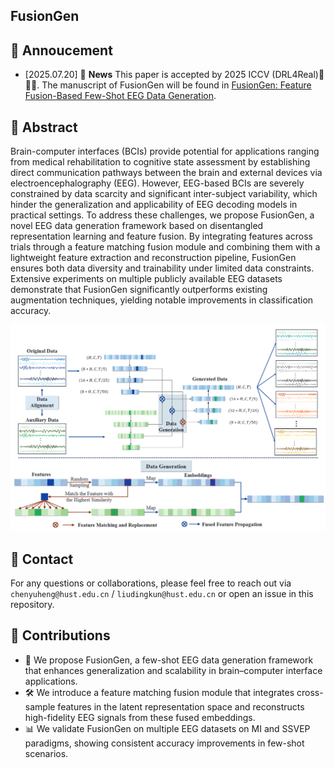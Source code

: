 ## FusionGen

## :speech_balloon: Annoucement
- [2025.07.20] 🚩 **News**  This paper is accepted by 2025 ICCV (DRL4Real)🎉🎉🎉. The manuscript of FusionGen will be found in [FusionGen: Feature Fusion-Based Few-Shot EEG Data Generation](https://openreview.net/forum?id=BjCTfr9xNA&noteId=w2MFqKRATP).
  
## 📌 Abstract
Brain-computer interfaces (BCIs) provide potential for applications ranging from medical rehabilitation to cognitive state assessment by establishing direct communication pathways between the brain and external devices via electroencephalography (EEG). However, EEG-based BCIs are severely constrained by data scarcity and significant inter-subject variability, which hinder the generalization and applicability of EEG decoding models in practical settings. To address these challenges, we propose FusionGen, a novel EEG data generation framework based on disentangled representation learning and feature fusion. By integrating features across trials through a feature matching fusion module and combining them with a lightweight feature extraction and reconstruction pipeline, FusionGen ensures both data diversity and trainability under limited data constraints. Extensive experiments on multiple publicly available EEG datasets demonstrate that FusionGen significantly outperforms existing augmentation techniques, yielding notable improvements in classification accuracy.

![FusionGen](./FusionGen/pic/FusionGen.png)

## 📩 Contact
For any questions or collaborations, please feel free to reach out via `chenyuheng@hust.edu.cn` / `liudingkun@hust.edu.cn` or open an issue in this repository.

## 🚀  Contributions
- 🧩 We propose FusionGen, a few-shot EEG data generation framework that enhances generalization and scalability in brain–computer interface applications.
- 🛠️ We introduce a feature matching fusion module that integrates cross-sample features in the latent representation space and reconstructs high-fidelity EEG signals from these fused embeddings. 
- 📊 We validate FusionGen on multiple EEG datasets on MI and SSVEP paradigms, showing consistent accuracy improvements in few-shot scenarios.
